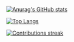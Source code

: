 


<!--
**DenGuzawr22/DenGuzawr22** is a ✨ _special_ ✨ repository because its `README.md` (this file) appears on your GitHub profile.

Here are some ideas to get you started:

- 🔭 I’m currently working on ...
- 🌱 I’m currently learning ...
- 👯 I’m looking to collaborate on ...
- 🤔 I’m looking for help with ...
- 💬 Ask me about ...
- 📫 How to reach me: ...
- 😄 Pronouns: ...
- ⚡ Fun fact: ...
-->

[![Anurag's GitHub stats](https://github-readme-stats.vercel.app/api?username=den-gr&hide=contribs,prs&theme=merko)](https://github.com/anuraghazra/github-readme-stats)

[![Top Langs](https://github-readme-stats.vercel.app/api/top-langs/?username=den-gr&theme=merko&langs_count=10&layout=compact)](https://github.com/anuraghazra/github-readme-stats)


[![Contributions streak](https://github-readme-streak-stats.herokuapp.com/?user=den-gr&theme=merko)](https://github.com/anuraghazra/github-readme-stats)

